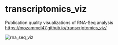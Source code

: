 # transcriptomics_viz
Publication quality visualizations of RNA-Seq analysis
https://mozammel47.github.io/transcriptomics_viz/

![rna_seq_viz](https://user-images.githubusercontent.com/68219493/148894666-c2eec02b-c0c2-4e6b-83fd-ae8756180f85.png)

